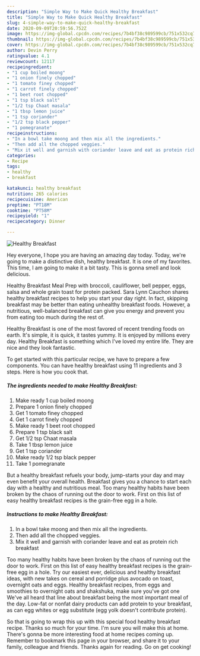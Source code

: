 ```yaml
---
description: "Simple Way to Make Quick Healthy Breakfast"
title: "Simple Way to Make Quick Healthy Breakfast"
slug: 4-simple-way-to-make-quick-healthy-breakfast
date: 2020-09-09T20:59:56.752Z
image: https://img-global.cpcdn.com/recipes/7b4bf38c989599cb/751x532cq70/healthy-breakfast-recipe-main-photo.jpg
thumbnail: https://img-global.cpcdn.com/recipes/7b4bf38c989599cb/751x532cq70/healthy-breakfast-recipe-main-photo.jpg
cover: https://img-global.cpcdn.com/recipes/7b4bf38c989599cb/751x532cq70/healthy-breakfast-recipe-main-photo.jpg
author: Devin Perry
ratingvalue: 4.1
reviewcount: 12117
recipeingredient:
- "1 cup boiled moong"
- "1 onion finely chopped"
- "1 tomato finey chopped"
- "1 carrot finely chopped"
- "1 beet root chopped"
- "1 tsp black salt"
- "1/2 tsp Chaat masala"
- "1 tbsp lemon juice"
- "1 tsp coriander"
- "1/2 tsp black pepper"
- "1 pomegranate"
recipeinstructions:
- "In a bowl take moong and then mix all the ingredients."
- "Then add all the chopped veggies."
- "Mix it well and garnish with coriander leave and eat as protein rich breakfast"
categories:
- Recipe
tags:
- healthy
- breakfast

katakunci: healthy breakfast 
nutrition: 265 calories
recipecuisine: American
preptime: "PT18M"
cooktime: "PT58M"
recipeyield: "1"
recipecategory: Dinner

---
```



![Healthy Breakfast](https://img-global.cpcdn.com/recipes/7b4bf38c989599cb/751x532cq70/healthy-breakfast-recipe-main-photo.jpg)

Hey everyone, I hope you are having an amazing day today. Today, we're going to make a distinctive dish, healthy breakfast. It is one of my favorites. This time, I am going to make it a bit tasty. This is gonna smell and look delicious.

Healthy Breakfast Meal Prep with broccoli, cauliflower, bell pepper, eggs, salsa and whole grain toast for protein packed. Sara Lynn Cauchon shares healthy breakfast recipes to help you start your day right. In fact, skipping breakfast may be better than eating unhealthy breakfast foods. However, a nutritious, well-balanced breakfast can give you energy and prevent you from eating too much during the rest of.

Healthy Breakfast is one of the most favored of recent trending foods on earth. It's simple, it is quick, it tastes yummy. It is enjoyed by millions every day. Healthy Breakfast is something which I've loved my entire life. They are nice and they look fantastic.


To get started with this particular recipe, we have to prepare a few components. You can have healthy breakfast using 11 ingredients and 3 steps. Here is how you cook that.

<!--inarticleads1-->

##### The ingredients needed to make Healthy Breakfast:

1. Make ready 1 cup boiled moong
1. Prepare 1 onion finely chopped
1. Get 1 tomato finey chopped
1. Get 1 carrot finely chopped
1. Make ready 1 beet root chopped
1. Prepare 1 tsp black salt
1. Get 1/2 tsp Chaat masala
1. Take 1 tbsp lemon juice
1. Get 1 tsp coriander
1. Make ready 1/2 tsp black pepper
1. Take 1 pomegranate


But a healthy breakfast refuels your body, jump-starts your day and may even benefit your overall health. Breakfast gives you a chance to start each day with a healthy and nutritious meal. Too many healthy habits have been broken by the chaos of running out the door to work. First on this list of easy healthy breakfast recipes is the grain-free egg in a hole. 

<!--inarticleads2-->

##### Instructions to make Healthy Breakfast:

1. In a bowl take moong and then mix all the ingredients.
1. Then add all the chopped veggies.
1. Mix it well and garnish with coriander leave and eat as protein rich breakfast


Too many healthy habits have been broken by the chaos of running out the door to work. First on this list of easy healthy breakfast recipes is the grain-free egg in a hole. Try our easiest ever, delicious and healthy breakfast ideas, with new takes on cereal and porridge plus avocado on toast, overnight oats and eggs. Healthy breakfast recipes, from eggs and smoothies to overnight oats and shakshuka, make sure you&#39;ve got one We&#39;ve all heard that line about breakfast being the most important meal of the day. Low-fat or nonfat dairy products can add protein to your breakfast, as can egg whites or egg substitute (egg yolk doesn&#39;t contribute protein). 

So that is going to wrap this up with this special food healthy breakfast recipe. Thanks so much for your time. I'm sure you will make this at home. There's gonna be more interesting food at home recipes coming up. Remember to bookmark this page in your browser, and share it to your family, colleague and friends. Thanks again for reading. Go on get cooking!
